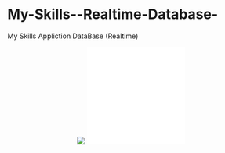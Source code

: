 # My-Skills--Realtime-Database-
My Skills Appliction DataBase (Realtime)
<div align="center">
  <img height="200" src="https://avatars.githubusercontent.com/u/81916613?s=200&v=4"  />
   <img height="200" src="https://raw.githubusercontent.com/my-skills-app/Skechware-blocks-components/66bc2731fc6d0cbaaa6e7f9685e7fbe4e50ba616/asist/github.svg"  />
</div>
